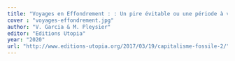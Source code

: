 ```yaml
---
title: "Voyages en Effondrement : : Un pire évitable ou une période à vivre"
cover : "voyages-effondrement.jpg"
author: "V. Garcia & M. Pleysier"
editor: "Editions Utopia"
year: "2020"
url: "http://www.editions-utopia.org/2017/03/19/capitalisme-fossile-2/"
---
```

